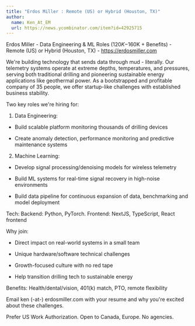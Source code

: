 ```yaml
---
title: "Erdos Miller : Remote (US) or Hybrid (Houston, TX)"
author:
  name: Ken_At_EM
  url: https://news.ycombinator.com/item?id=42925715
---
```

Erdos Miller - Data Engineering &amp; ML Roles ($120K-$160K + Benefits) - Remote (US) or Hybrid (Houston, TX) - <a href="https:&#x2F;&#x2F;erdosmiller.com" rel="nofollow">https:&#x2F;&#x2F;erdosmiller.com</a>

We&#x27;re building technology that sends data through mud - literally. Our telemetry systems operate at extreme depths, temperatures, and pressures, serving both traditional drilling and pioneering sustainable energy applications like geothermal power. As a bootstrapped and profitable company of 35 people, we offer startup-like challenges with established business stability.

Two key roles we&#x27;re hiring for:

1. Data Engineering:

- Build scalable platform monitoring thousands of drilling devices

- Create anomaly detection, performance monitoring and predictive maintenance systems

2. Machine Learning:

- Develop signal processing&#x2F;denoising models for wireless telemetry

- Build ML systems for real-time signal recovery in high-noise environments

- Build data pipeline for continuous expansion of data, benchmarking and model deployment

Tech: Backend: Python, PyTorch. Frontend: NextJS, TypeScript, React frontend

Why join:

- Direct impact on real-world systems in a small team

- Unique hardware&#x2F;software technical challenges

- Growth-focused culture with no red tape

- Help transition drilling tech to sustainable energy

Benefits: Health&#x2F;dental&#x2F;vision, 401(k) match, PTO, remote flexibility

Email ken (-at-) erdosmiller.com with your resume and why you&#x27;re excited about these challenges.

Prefer US Work Authorization. Open to Canada, Europe. No agencies.
<JobApplication />
